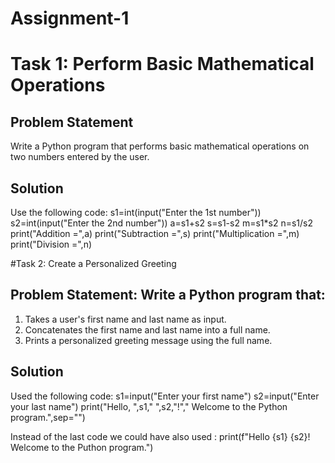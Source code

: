 # Assignment-1
# Task 1: Perform Basic Mathematical Operations

## Problem Statement
Write a Python program that performs basic mathematical operations on two numbers entered by the user.
## Solution
Use the following code:
s1=int(input("Enter the 1st number"))
s2=int(input("Enter the 2nd number"))
a=s1+s2
s=s1-s2
m=s1*s2
n=s1/s2
print("Addition =",a)
print("Subtraction =",s)
print("Multiplication =",m)
print("Division =",n)

#Task 2: Create a Personalized Greeting
## Problem Statement: Write a Python program that:
1.  Takes a user's first name and last name as input.
2.  Concatenates the first name and last name into a full name.
3.  Prints a personalized greeting message using the full name.
## Solution
Used the following code:
s1=input("Enter your first name")
s2=input("Enter your last name")
print("Hello, ",s1," ",s2,"!"," Welcome to the Python program.",sep="")

Instead of the last code we could have also used : print(f"Hello {s1} {s2}! Welcome to the Puthon program.")
